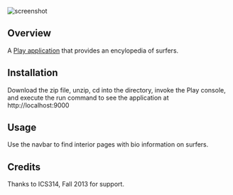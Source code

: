 ![screenshot](https://raw.github.com/jamestvu/Surferpedia/dynamic/doc/ss.png)

Overview
--------

A [Play application](http://www.playframework.com/) that provides an encylopedia of surfers.

Installation
--------

Download the zip file, unzip, cd into the directory, invoke the Play console, and execute
the run command to see the application at http://localhost:9000

Usage
--------

Use the navbar to find interior pages with bio information on surfers.

Credits
--------

Thanks to ICS314, Fall 2013 for support.
